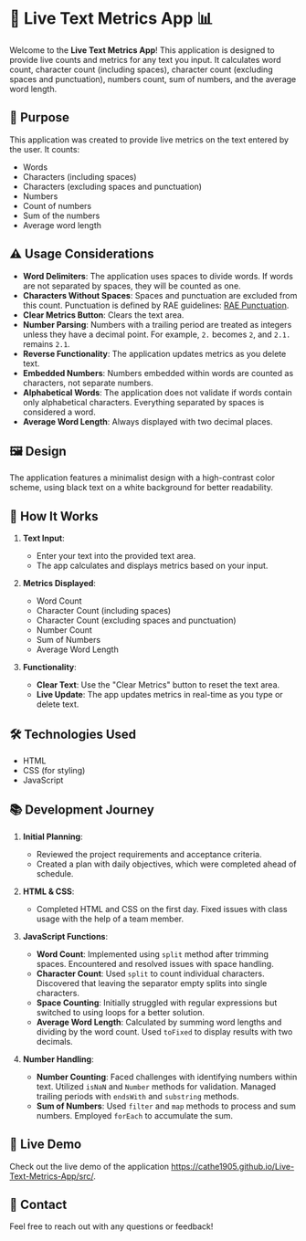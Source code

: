 # 📝 Live Text Metrics App 📊

Welcome to the **Live Text Metrics App**! This application is designed to provide live counts and metrics for any text you input. It calculates word count, character count (including spaces), character count (excluding spaces and punctuation), numbers count, sum of numbers, and the average word length.

## 🎯 Purpose

This application was created to provide live metrics on the text entered by the user. It counts:
- Words
- Characters (including spaces)
- Characters (excluding spaces and punctuation)
- Numbers
- Count of numbers
- Sum of the numbers
- Average word length

## ⚠️ Usage Considerations

- **Word Delimiters**: The application uses spaces to divide words. If words are not separated by spaces, they will be counted as one.
- **Characters Without Spaces**: Spaces and punctuation are excluded from this count. Punctuation is defined by RAE guidelines: [RAE Punctuation](https://www.rae.es/ortograf%C3%ADa/signos-de-puntuaci%C3%B3n).
- **Clear Metrics Button**: Clears the text area.
- **Number Parsing**: Numbers with a trailing period are treated as integers unless they have a decimal point. For example, `2.` becomes `2`, and `2.1.` remains `2.1`.
- **Reverse Functionality**: The application updates metrics as you delete text.
- **Embedded Numbers**: Numbers embedded within words are counted as characters, not separate numbers.
- **Alphabetical Words**: The application does not validate if words contain only alphabetical characters. Everything separated by spaces is considered a word.
- **Average Word Length**: Always displayed with two decimal places.

## 🖼️ Design

The application features a minimalist design with a high-contrast color scheme, using black text on a white background for better readability.

## 🔧 How It Works

1. **Text Input**:
   - Enter your text into the provided text area.
   - The app calculates and displays metrics based on your input.

2. **Metrics Displayed**:
   - Word Count
   - Character Count (including spaces)
   - Character Count (excluding spaces and punctuation)
   - Number Count
   - Sum of Numbers
   - Average Word Length

3. **Functionality**:
   - **Clear Text**: Use the "Clear Metrics" button to reset the text area.
   - **Live Update**: The app updates metrics in real-time as you type or delete text.

## 🛠️ Technologies Used

- HTML
- CSS (for styling)
- JavaScript

## 📚 Development Journey

1. **Initial Planning**:
   - Reviewed the project requirements and acceptance criteria.
   - Created a plan with daily objectives, which were completed ahead of schedule.

2. **HTML & CSS**:
   - Completed HTML and CSS on the first day. Fixed issues with class usage with the help of a team member.

3. **JavaScript Functions**:
   - **Word Count**: Implemented using `split` method after trimming spaces. Encountered and resolved issues with space handling.
   - **Character Count**: Used `split` to count individual characters. Discovered that leaving the separator empty splits into single characters.
   - **Space Counting**: Initially struggled with regular expressions but switched to using loops for a better solution.
   - **Average Word Length**: Calculated by summing word lengths and dividing by the word count. Used `toFixed` to display results with two decimals.

4. **Number Handling**:
   - **Number Counting**: Faced challenges with identifying numbers within text. Utilized `isNaN` and `Number` methods for validation. Managed trailing periods with `endsWith` and `substring` methods.
   - **Sum of Numbers**: Used `filter` and `map` methods to process and sum numbers. Employed `forEach` to accumulate the sum.

## 🔗 Live Demo

Check out the live demo of the application https://cathe1905.github.io/Live-Text-Metrics-App/src/.

## 📧 Contact

Feel free to reach out with any questions or feedback!
